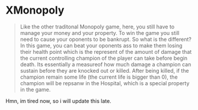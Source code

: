 # XMonopoly

> Like the other traditonal Monopoly game, here, you still have to manage your money and your property. To win the game you still need to cause your oponents to be bankrupt. 
So what is the different? In this game, you can beat your oponents ass to make them losing their health point which is the represent of the amount of damage that the current 
controlling champion of the player can take before begin death. Its essentially a measureof how much damage a champion can sustain before they are knocked out or killed. 
After being killed, if the champion remain some life (the current life is bigger than 0), the champion will be repsanw in the Hospital, which is a special property in the game. 

Hmn, im tired now, so i will update this late.
